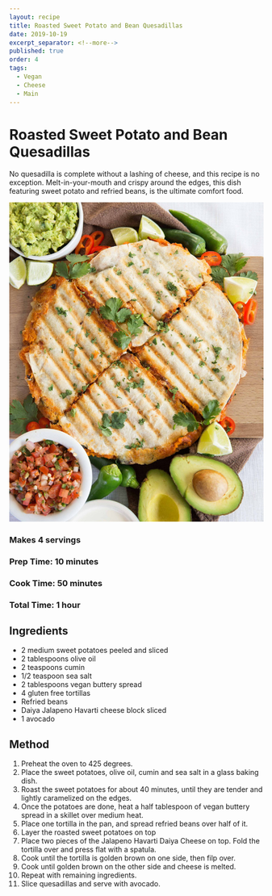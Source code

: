 ```yaml
---
layout: recipe
title: Roasted Sweet Potato and Bean Quesadillas
date: 2019-10-19
excerpt_separator: <!--more-->
published: true
order: 4
tags:
  - Vegan
  - Cheese
  - Main
---
```


# Roasted Sweet Potato and Bean Quesadillas
No quesadilla is complete without a lashing of cheese, and this recipe is no exception. Melt-in-your-mouth and crispy around the edges, this dish featuring sweet potato and refried beans, is the ultimate comfort food.

<!--more-->
[![Quesadillas](/_uploads/quesadillas.jpg)](/_uploads/quesadillas.jpg)

### Makes 4 servings
### Prep Time: 10 minutes
### Cook Time: 50 minutes
### Total Time: 1 hour

## Ingredients
- 2 medium sweet potatoes peeled and sliced
- 2 tablespoons olive oil
- 2 teaspoons cumin
- 1/2 teaspoon sea salt
- 2 tablespoons vegan buttery spread
- 4 gluten free tortillas
- Refried beans
- Daiya Jalapeno Havarti cheese block sliced
- 1 avocado



## Method
1. Preheat the oven to 425 degrees.
2. Place the sweet potatoes, olive oil, cumin and sea salt in a glass baking dish.
3. Roast the sweet potatoes for about 40 minutes, until they are tender and lightly caramelized on the edges.
4. Once the potatoes are done, heat a half tablespoon of vegan buttery spread in a skillet over medium heat.
5. Place one tortilla in the pan, and spread refried beans over half of it.
6. Layer the roasted sweet potatoes on top
7. Place two pieces of the Jalapeno Havarti Daiya Cheese on top. Fold the tortilla over and press flat with a spatula.
8. Cook until the tortilla is golden brown on one side, then filp over.
9. Cook until golden brown on the other side and cheese is melted.
10. Repeat with remaining ingredients.
11. Slice quesadillas and serve with avocado.

